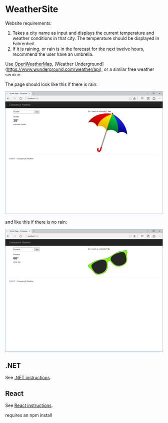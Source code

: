 # WeatherSite

Website requirements:

1. Takes a city name as input and displays the current temperature and weather
   conditions in that city. The temperature should be displayed in Fahrenheit.
1. If it is raining, or rain is in the forecast for the next twelve hours,
   recommend the user have an umbrella.

Use [OpenWeatherMap](http://openweathermap.org/api), [Weather Underground]
(https://www.wunderground.com/weather/api), or a similar free weather service.

The page should look like this if there is rain:

![Rainy screenshot](docs/rainy.png)

and like this if there is no rain:

![Sunny screenshot](docs/sunny.png)

## .NET

See [.NET instructions](dotnet/README.md).

## React

See [React instructions](react/weather-site/README.md).

requires an npm install 
